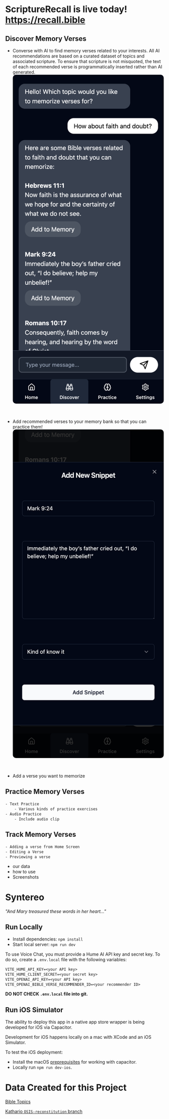 # ScriptureRecall is live today!  https://recall.bible

## Discover Memory Verses
- Converse with AI to find memory verses related to your interests.  All AI recommendations are based on a curated dataset of topics and associated scripture.  To ensure that scripture is not misquoted, the text of each recommended verse is programmatically inserted rather than AI generated.
<kbd><img src="public/Screen Shot 2024-09-14 at 3.54.55 PM.png" alt="drawing" width="500" style="border-radius: 10px;"/></kbd>

&nbsp;  

- Add recommended verses to your memory bank so that you can practice them!
<kbd><img src="public/Screen Shot 2024-09-14 at 4.20.49 PM.png" alt="drawing" width="500" style="border-radius: 10px;"/></kbd>

&nbsp;  

- Add a verse you want to memorize




## Practice Memory Verses
    - Text Practice
        - Various kinds of practice exercises
    - Audio Practice
        - Include audio clip

## Track Memory Verses
    - Adding a verse from Home Screen
    - Editing a Verse
    - Previewing a verse

- our data
- how to use
- Screenshots


    

# Syntereo

_"And Mary treasured these words in her heart..."_

## Run Locally

- Install dependencies: `npm install`
- Start local server: `npm run dev`

To use Voice Chat, you must provide a Hume AI API key and secret key.
To do so, create a `.env.local` file with the following variables:

```
VITE_HUME_API_KEY=<your API key>
VITE_HUME_CLIENT_SECRET=<your secret key>
VITE_OPENAI_API_KEY=<your API key>
VITE_OPENAI_BIBLE_VERSE_RECOMMENDER_ID=<your recommender ID>
```

**DO NOT CHECK `.env.local` file into git.**

## Run iOS Simulator

The ability to deploy this app in a native app store wrapper is being developed for iOS via Capacitor.

Development for iOS happens locally on a mac with XCode and an iOS Simulator.

To test the iOS deployment:

- Install the macOS [preprequisites](https://capacitorjs.com/docs/getting-started/environment-setup) for working with capacitor.
- Locally run `npm run dev-ios`.

# Data Created for this Project

[Bible Topics](https://github.com/Clear-Bible/BibleTopics)

[Kathario `OSIS-reconstitution` branch](https://github.com/Clear-Bible/kathairo.py/tree/OSIS-reconstitution)
